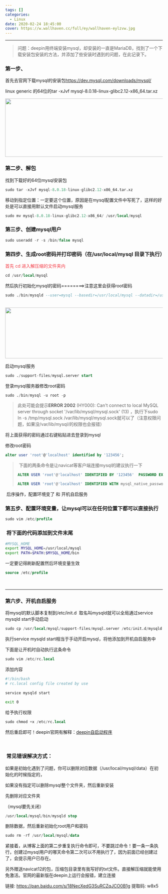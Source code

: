 ```yaml
---
tags: []
categories:
  - Linux
date: 2020-02-24 18:45:00
cover: https://w.wallhaven.cc/full/ey/wallhaven-eylzvw.jpg
---
```


---
>问题：deepin用终端安装mysql，却安装的一直是MariaDB，找到了一个下载安装包安装的方法，并添加了些安装时遇到的问题，在此记录下。
<div class="htmledit_views" id="content_views">
                                            <h3><a name="t0"></a><a name="t0"></a>第一步、&nbsp;</h3>

<p>首先去官网下载mysql的安装包<a href="https://dev.mysql.com/downloads/mysql/" rel="nofollow">https://dev.mysql.com/downloads/mysql/</a></p>

<p>linux generic 的64位的tar -xJvf mysql-8.0.18-linux-glibc2.12-x86_64.tar.xz&nbsp;</p>

<p><img alt="" class="has" height="186" src="https://img-blog.csdnimg.cn/20191031195545619.png" width="889"></p>

<h3><a name="t1"></a><a name="t1"></a>第二步、解包</h3>

<p>找到下载好的64位mysql安装包</p

```sql
sudo tar -xJvf mysql-8.0.18-linux-glibc2.12-x86_64.tar.xz
```
<p>移动到指定位置：一定要这个位置，原因是在mysql配置文件中写死了，这样的好处是可以直接用默认文件启动mysql服务&nbsp;</p>

```sql
sudo mv mysql-8.0.18-linux-glibc2.12-x86_64/ /usr/local/mysql
```

<h3><a name="t2"></a><a name="t2"></a>第三步、创建mysql用户</h3>

```sql
sudo useradd -r -s /bin/false mysql
```

<h3><a name="t3"></a><a name="t3"></a>第四步、生成root密码并打印密码（在/usr/local/mysql 目录下执行）</h3>

<p><span style="color:#f33b45;">首先 cd 进入解压缩的文件夹内</span></p>

```sql
cd /usr/local/mysql
```

<p>然后执行初始化mysql的密码========&gt;注意这里会获得root密码</p>

```sql
sudo ./bin/mysqld --user=mysql --basedir=/usr/local/mysql --datadir=/usr/local/mysql/data --initialize
```

<p>&nbsp;<img alt="" class="has" height="162" src="https://img-blog.csdnimg.cn/20191101020326603.png" width="816"></p>

<p>启动mysql服务</p>

```sql
sudo ./support-files/mysql.server start
```

<p>登录mysql服务器修改root密码</p>

```sql
sudo ./bin/mysql -u root -p
```

>此处可能会提示**ERROR 2002** (HY000): Can't connect to local MySQL server through socket '/var/lib/mysql/mysql.sock' (13)
，执行下sudo ln -s /tmp/mysql.sock /var/lib/mysql/mysql.sock就可以了（注意权限问题，如果没/var/lib/mysql/的权限也会报错）

<p>将上面获得的密码通过右键粘贴进去登录到mysql</p>

<p>修改root密码</p>

```sql
alter user 'root'@'localhost' identified by '123456';
```

<blockquote>
<p>&nbsp;下面的两条命令是让navicat等客户端连接mysql的建议执行一下</p>

```sql
ALTER USER 'root'@'localhost' IDENTIFIED BY '123456'  PASSWORD EXPIRE NEVER;
```

```sql
ALTER USER 'root'@'localhost' IDENTIFIED WITH mysql_native_password BY '123456';
```

</blockquote>

<p>&nbsp;后序操作，配置环境变了 和 开机自启服务</p>

<h3>第五步、配置环境变量，让mysql可以在任何位置下都可以直接执行</h3>

```sql
sudo vim /etc/profile
```

<h3><a name="t5"></a><a name="t5"></a>&nbsp;将下面的代码添加到文件末尾</h3>

```bash
#MYSQL_HOME
export MYSQL_HOME=/usr/local/mysql
export PATH=$PATH:$MYSQL_HOME/bin
```

<p>一定要记得刷新配置然后环境变量生效</p>

```sql
source /etc/profile
```

<p>&nbsp;</p>

<hr><h3><a name="t6"></a><a name="t6"></a>第六步、开机自启服务</h3>

<p>将mysql的默认脚本复制到/etc/init.d&nbsp; 取名叫mysqld就可以全局通过service mysqld start手动启动</p>

```sql
sudo cp /usr/local/mysql/support-files/mysql.server /etc/init.d/mysqld
```

<p>执行service mysqld start相当于手动开启mysql，将他添加到开机自启服务中</p>

<p>下面是让开机时自动执行这条命令</p>

```sql
sudo vim /etc/rc.local
```

<p>添加内容</p>

```bash
#!/bin/bash
# rc.local config file created by use
 
service mysqld start
 
exit 0
```

<p>给予执行权限</p>

```sql
sudo chmod +x /etc/rc.local
```

<p>然后重启即可！deepin官网有解释：<a href="https://wiki.deepin.org/wiki/%E8%87%AA%E5%90%AF%E5%8A%A8%E7%A8%8B%E5%BA%8F" rel="nofollow">deepin自启动程序</a></p>

<p>&nbsp;</p>

<h3><a name="t7"></a><a name="t7"></a>&nbsp;常见错误解决方式：</h3>

<p>如果是初始化遇到了问题，你可以删除对应数据（/usr/local/mysql/data）在初始化的时候指定的，</p>

<p>如果没有指定可以删除mysql整个文件夹，然后重新安装</p>

<p>先删除对应文件夹</p>

<p>（mysql要先关闭）</p>

```sql
/usr/local/mysql/bin/mysqld stop
```

<p>删除数据，然后重新初始化root用户和密码&nbsp;</p>

```sql
sudo rm -rf /usr/local/mysql/data
```

<p>紧接着，从博客上面的第二步重复执行命令即可，不要跳过命令！要一条一条执行，创建过mysql用户的哪天命令第二次可以不用执行了，因为前面已经创建过了，会提示用户已存在。</p>
</blockquote>

<p>另外赠送navicat12的包，压缩包目录里有我写好的txt文件。直接解压缩就能使用 免激活。官网的最新版在deepin上运行会报错，建立连接&nbsp;</p>

<p>链接: <a href="https://pan.baidu.com/s/18NecXedG3SuRCZqJCO0B1g" rel="nofollow">https://pan.baidu.com/s/18NecXedG3SuRCZqJCO0B1g</a> 提取码: w8x5</p>


